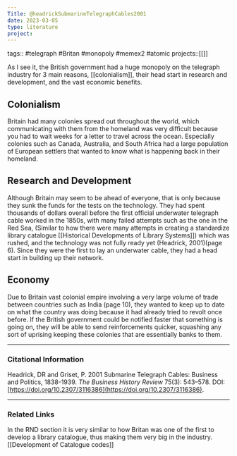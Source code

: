 ```yaml
---
Title: @headrickSubmarineTelegraphCables2001
date: 2023-03-05
type: literature
project:
---
```

tags:: #telegraph #Britan #monopoly #memex2 #atomic 
projects::[[]]

As I see it, the British government had a huge monopoly on the telegraph industry for 3 main reasons, [[colonialism]], their head start in research and development, and the vast economic benefits.

## Colonialism
Britain had many colonies spread out throughout the world, which communicating with them from the homeland was very difficult because you had to wait weeks for a letter to travel across the ocean. Especially colonies such as Canada, Australia, and South Africa had a large population of European settlers that wanted to know what is happening back in their homeland.
## Research and Development 
Although Britain may seem to be ahead of everyone, that is only because they sunk the funds for the tests on the technology. They had spent thousands of dollars overall before the first official underwater telegraph cable worked in the 1850s, with many failed attempts such as the one in the Red Sea, (Similar to how there were many attempts in creating a standardize library catalogue [[Historical Developments of Library Systems]]) which was rushed, and the technology was not fully ready yet (Headrick, 2001)(page 6). Since they were the first to lay an underwater cable, they had a head start in building up their network.
## Economy
Due to Britain vast colonial empire involving a very large volume of trade between countries such as India (page 10), they wanted to keep up to date on what the country was doing because it had already tried to revolt once before. If the British government could be notified faster that something is going on, they will be able to send reinforcements quicker, squashing any sort of uprising keeping these colonies that are essentially banks to them.

---
### Citational Information

Headrick, DR and Griset, P. 2001 Submarine Telegraph Cables: Business and Politics, 1838-1939. _The Business History Review_ 75(3): 543–578. DOI: [https://doi.org/10.2307/3116386](https://doi.org/10.2307/3116386).

---

### Related Links

In the RND section it is very similar to how Britan was one of the first to develop a library catalogue, thus making them very big in the industry. [[Development of Catalogue codes]]
